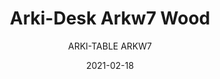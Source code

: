 ---
designer: "Pedrali R&D"
description: "The%20Arki-Desk%u2019s%20clean%2C%20linear%20design%20makes%20it%20particularly%20versatile%20and%20suitable%20for%20flexible%20and%20functional%20modern%20corporate%20and%20home%20offices.%20Table%20with%20solid%20oak%20trestle%20legs%2C%20solid%20laminate%20top%20and%20reinforced%20steel%20bar."
image_primary: "img/ARKW7_01_zoom.jpg"
image_secondary: "img/ARKW7_03_zoom.jpg"
manufacturer: "Pedrali"
href: "https://www.pedrali.it/en/products/catalog/ARKI-DESK-ARKW7-wood-00001/"
subtitle: "ARKI-TABLE ARKW7"
tags: 
  - "Pedrali"
  - "Tables"
title: "Arki-Desk Arkw7 Wood"
category: "Tables"
slug: "/manufacturers/pedrali/tables/pedrali-r-d-arki-desk-arkw-7-wood"
date: "2021-02-18"
---